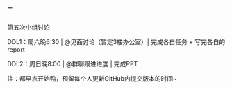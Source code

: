 # -
第五次小组讨论

DDL1：周六晚6:30 | @见面讨论（暂定3楼办公室）| 完成各自任务 + 写完各自的report

DDL2：周日晚8:00 | @群聊跟进进度 | 完成PPT

注：都早点开始鸭，预留每个人更新GitHub内提交版本的时间~
